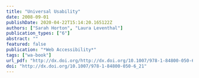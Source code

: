 ```yaml
---
title: "Universal Usability"
date: 2008-09-01
publishDate: 2020-04-22T15:14:20.165122Z
authors: ["Sarah Horton", "Laura Leventhal"]
publication_types: ["6"]
abstract: ""
featured: false
publication: "*Web Accessibility*"
tags: ["wa-book"]
url_pdf: "http://dx.doi.org/http://dx.doi.org/10.1007/978-1-84800-050-6_21"
doi: "http://dx.doi.org/10.1007/978-1-84800-050-6_21"
---
```


